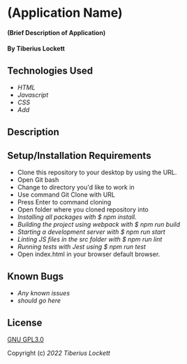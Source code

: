 # (Application Name)

#### (Brief Description of Application)

#### By Tiberius Lockett

## Technologies Used

* _HTML_
* _Javascript_
* _CSS_
* _Add_

## Description

## Setup/Installation Requirements
* Clone this repository to your desktop by using the URL.
* Open Git bash
* Change to directory you'd like to work in
* Use command Git Clone with URL
* Press Enter to command cloning
* Open folder where you cloned repository into
* _Installing all packages with $ npm install._
* _Building the project using webpack with $ npm run build_
* _Starting a development server with $ npm run start_
* _Linting JS files in the src folder with $ npm run lint_
* _Running tests with Jest using $ npm run test_
* Open index.html in your browser default browser.

## Known Bugs

* _Any known issues_
* _should go here_

## License
[GNU GPL3.0](https://choosealicense.com/licenses/gpl-3.0/)


Copyright (c) _2022_ _Tiberius Lockett_